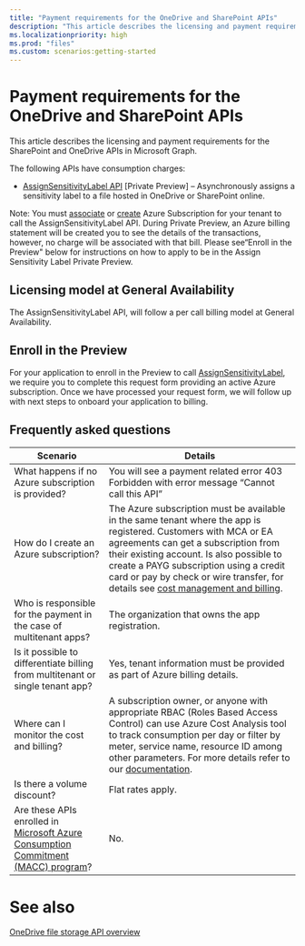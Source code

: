 ```yaml
---
title: "Payment requirements for the OneDrive and SharePoint APIs"
description: "This article describes the licensing and payment requirements for the SharePoint and OneDrive APIs in Microsoft Graph."
ms.localizationpriority: high
ms.prod: "files"
ms.custom: scenarios:getting-started
---
```


# Payment requirements for the OneDrive and SharePoint APIs

This article describes the licensing and payment requirements for the SharePoint and OneDrive APIs in Microsoft Graph.

The following APIs have consumption charges:

- [AssignSensitivityLabel API](http://https://learn.microsoft.com/en-us/graph/api/driveitem-assignsensitivitylabel?view=graph-rest-beta&tabs=http "AssignSensitivityLabel API") [Private Preview] – Asynchronously assigns a sensitivity label to a file hosted in OneDrive or SharePoint online. 

 Note: You must [associate](https://docs.microsoft.com/en-us/azure/active-directory/fundamentals/active-directory-how-subscriptions-associated-directory// "associate") or [create](https://docs.microsoft.com/en-us/azure/cost-management-billing/manage/create-subscriptionp:// "create") Azure Subscription for your tenant to call the AssignSensitivityLabel API.  During Private Preview, an Azure billing statement will be created you to see the details of the transactions, however, no charge will be associated with that bill. Please see“Enroll in the Preview" below for instructions on how to apply to be in the Assign Sensitivity Label Private Preview. 

## Licensing model at General Availability 

The AssignSensitivityLabel API, will follow a per call billing model at General Availability. 

## Enroll in the Preview

For your application to enroll in the Preview to call [AssignSensitivityLabel](hhttps://learn.microsoft.com/en-us/graph/api/driveitem-assignsensitivitylabel?view=graph-rest-beta&tabs=httpttp:// "AssignSensitivityLabel"), we require you to complete this request form providing an active Azure subscription. Once we have processed your request form, we will follow up with next steps to onboard your application to billing.

## Frequently asked questions

| Scenario  | Details   |
| ------------ | ------------ |
| What happens if no Azure subscription is provided? | You will see a payment related error 403 Forbidden with error message “Cannot call this API”|
| How do I create an Azure subscription?  |   The Azure subscription must be available in the same tenant where the app is registered. Customers with MCA or EA agreements can get a subscription from their existing account. Is also possible to create a PAYG subscription using a credit card or pay by check or wire transfer, for details see [cost management and billing](https://docs.microsoft.com/en-us/azure/cost-management-billing/microsoft-customer-agreementp:// "cost management and billing").|
| Who is responsible for the payment in the case of multitenant apps? | The organization that owns the app registration.|
| Is it possible to differentiate billing from multitenant or single tenant app? | Yes, tenant information must be provided as part of Azure billing details.  |
| Where can I monitor the cost and billing?  |  A subscription owner, or anyone with appropriate RBAC (Roles Based Access Control) can use Azure Cost Analysis tool to track consumption per day or filter by meter, service name, resource ID among other parameters. For more details refer to our [documentation](https://docs.microsoft.com/en-us/azure/cost-management-billing "documentation"). |
|  Is there a volume discount? | Flat rates apply.   |
|  Are these APIs enrolled in [Microsoft Azure Consumption Commitment (MACC) program](https://docs.microsoft.com/en-us/azure/marketplace/azure-consumption-commitment-enrollment "Microsoft Azure Consumption Commitment (MACC) program")?|  No. |



# See also
[OneDrive file storage API overview](onedrive-concept-overview.md)